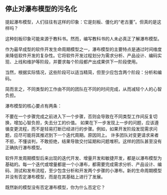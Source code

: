 
## 停止对瀑布模型的污名化

提起瀑布模型，人们往往有这样的印象：它是刻板、僵化的“老古董”。但真的是这样吗？

这种刻板印象可能来源于教科书。然而，编写教科书的人未必真正了解瀑布模型。

作为最早成型的软件开发生命周期模型之一，瀑布模型的主要特点是通过时间维度来降低软件开发的复杂性。它将软件开发过程划分为需求分析、产品设计、编码实现、上线和维护等阶段，并要求每个阶段都产出成果供下一阶段使用。

当然，根据实际情况，这些阶段可以适当精简，但至少应包含两个阶段：分析和编码。

简而言之，不同类型的工作由不同的团队在不同的时间完成，从而减轻个人的心智负担。

瀑布模型的核心要点有两条：

不要在一个步骤完成之前进入下一个步骤，否则会导致在不同类型工作间反复切换，增加心智负担，失去分工的价值。
如果在下一步发现上一步的问题，应该遵循变更流程，而不是轻易打断已经进行的步骤。例如，如果开发阶段发现需求问题，应尽可能将其推迟到下一个迭代周期。原因同上。
许多团队对变更请求来者不拒，不懂谈判，不敢拒绝，结果导致交付延期和问题堆积。这样的团队甚至没有正确执行瀑布模型。

软件开发周期模型后来出现的迭代开发、增量开发和敏捷开发，都是以瀑布模型为基础的。每一个迭代或增量都是一个小瀑布，都需要完成需求分析、产品设计、编码、测试和发布流程，至少包含分析和开发两个步骤的小瀑布。新的生命周期模型并没有否定瀑布模型，而是在其基础上进行了发展。

既然新的模型没有否定瀑布模型，你为什么否定它？
